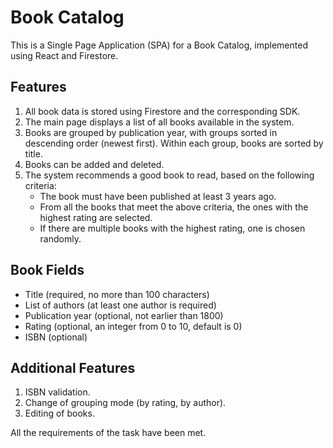 # Book Catalog

This is a Single Page Application (SPA) for a Book Catalog, implemented using React and Firestore.

## Features

1. All book data is stored using Firestore and the corresponding SDK.
2. The main page displays a list of all books available in the system.
3. Books are grouped by publication year, with groups sorted in descending order (newest first). Within each group, books are sorted by title.
4. Books can be added and deleted.
5. The system recommends a good book to read, based on the following criteria:
    - The book must have been published at least 3 years ago.
    - From all the books that meet the above criteria, the ones with the highest rating are selected.
    - If there are multiple books with the highest rating, one is chosen randomly.

## Book Fields

- Title (required, no more than 100 characters)
- List of authors (at least one author is required)
- Publication year (optional, not earlier than 1800)
- Rating (optional, an integer from 0 to 10, default is 0)
- ISBN (optional)

## Additional Features

1. ISBN validation.
2. Change of grouping mode (by rating, by author).
3. Editing of books.

All the requirements of the task have been met.